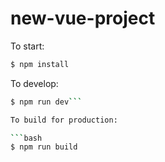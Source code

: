 # new-vue-project

To start:

```bash
$ npm install
```

To develop:

```bash
$ npm run dev```

To build for production:

```bash
$ npm run build
```

